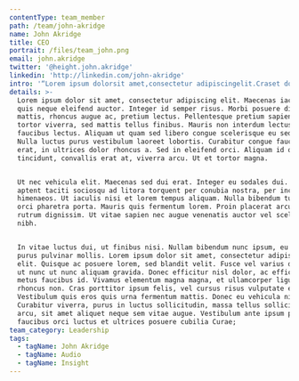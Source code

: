 ```yaml
---
contentType: team_member
path: /team/john-akridge
name: John Akridge
title: CEO
portrait: /files/team_john.png
email: john.akridge
twitter: '@height.john.akridge'
linkedin: 'http://linkedin.com/john-akridge'
intro: '“Lorem ipsum dolorsit amet,consectetur adipiscingelit.Craset dolorarcu.”'
details: >-
  Lorem ipsum dolor sit amet, consectetur adipiscing elit. Maecenas iaculis urna
  quis neque eleifend auctor. Integer id semper risus. Morbi posuere diam
  mattis, rhoncus augue ac, pretium lectus. Pellentesque pretium sapien et
  tortor viverra, sed mattis tellus finibus. Mauris non interdum lectus, ut
  faucibus lectus. Aliquam ut quam sed libero congue scelerisque eu sed ligula.
  Nulla luctus purus vestibulum laoreet lobortis. Curabitur congue faucibus
  erat, in ultrices dolor rhoncus a. Sed in eleifend orci. Aliquam id quam
  tincidunt, convallis erat at, viverra arcu. Ut et tortor magna.


  Ut nec vehicula elit. Maecenas sed dui erat. Integer eu sodales dui. Class
  aptent taciti sociosqu ad litora torquent per conubia nostra, per inceptos
  himenaeos. Ut iaculis nisi et lorem tempus aliquam. Nulla bibendum turpis nec
  orci pharetra porta. Mauris quis fermentum lorem. Proin placerat arcu ut nisl
  rutrum dignissim. Ut vitae sapien nec augue venenatis auctor vel scelerisque
  nibh.


  In vitae luctus dui, ut finibus nisi. Nullam bibendum nunc ipsum, eu bibendum
  purus pulvinar mollis. Lorem ipsum dolor sit amet, consectetur adipiscing
  elit. Quisque ac posuere lorem, sed blandit velit. Fusce vel varius dui. Donec
  ut nunc ut nunc aliquam gravida. Donec efficitur nisl dolor, ac efficitur
  metus faucibus id. Vivamus elementum magna magna, et ullamcorper ligula
  rhoncus non. Cras porttitor ipsum felis, vel cursus risus vulputate eu.
  Vestibulum quis eros quis urna fermentum mattis. Donec eu vehicula nibh.
  Curabitur viverra, purus in luctus sollicitudin, massa tellus sollicitudin
  arcu, sit amet aliquet neque sem vitae augue. Vestibulum ante ipsum primis in
  faucibus orci luctus et ultrices posuere cubilia Curae;
team_category: Leadership
tags:
  - tagName: John Akridge
  - tagName: Audio
  - tagName: Insight
---
```


